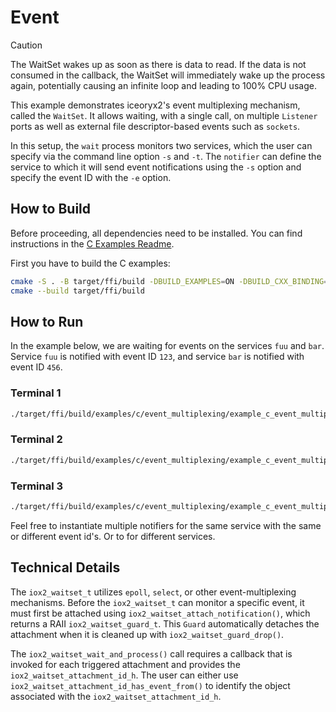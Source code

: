 # Event

> [!CAUTION]
> The WaitSet wakes up as soon as there is data to read. If the data
> is not consumed in the callback, the WaitSet will immediately wake
> up the process again, potentially causing an infinite loop and leading
> to 100% CPU usage.

This example demonstrates iceoryx2's event multiplexing mechanism,
called the `WaitSet`. It allows waiting, with a single call, on
multiple `Listener` ports as well as external file descriptor-based
events such as `sockets`.

In this setup, the `wait` process monitors two services, which the
user can specify via the command line option `-s` and `-t`.
The `notifier` can define the service to which it will send event
notifications using the `-s` option and specify the event ID with
the `-e` option.

## How to Build

Before proceeding, all dependencies need to be installed. You can find
instructions in the [C Examples Readme](../README.md).

First you have to build the C examples:

```sh
cmake -S . -B target/ffi/build -DBUILD_EXAMPLES=ON -DBUILD_CXX_BINDING=OFF
cmake --build target/ffi/build
```

## How to Run

In the example below, we are waiting for events on the services `fuu` and
`bar`. Service `fuu` is notified with event ID `123`, and service `bar` is
notified with event ID `456`.

### Terminal 1

```sh
./target/ffi/build/examples/c/event_multiplexing/example_c_event_multiplexing_wait fuu bar
```

### Terminal 2

```sh
./target/ffi/build/examples/c/event_multiplexing/example_c_event_multiplexing_notifier 123 fuu
```

### Terminal 3

```sh
./target/ffi/build/examples/c/event_multiplexing/example_c_event_multiplexing_notifier 456 bar
```

Feel free to instantiate multiple notifiers for the same service with the same
or different event id's. Or to for different services.

## Technical Details

The `iox2_waitset_t` utilizes `epoll`, `select`, or other event-multiplexing
mechanisms. Before the `iox2_waitset_t` can monitor a specific event, it must
first be attached using `iox2_waitset_attach_notification()`, which returns a
RAII `iox2_waitset_guard_t`. This `Guard` automatically detaches the attachment
when it is cleaned up with `iox2_waitset_guard_drop()`.

The `iox2_waitset_wait_and_process()` call requires a callback that is invoked
for each triggered attachment and provides the `iox2_waitset_attachment_id_h`.
The user can either use `iox2_waitset_attachment_id_has_event_from()` to
identify the object associated with the `iox2_waitset_attachment_id_h`.
